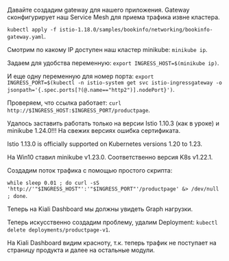 Давайте создадим gateway для нашего приложения. Gateway сконфигурирует наш Service Mesh для приема трафика извне кластера.

`kubectl apply -f istio-1.18.0/samples/bookinfo/networking/bookinfo-gateway.yaml`.

Смотрим по какому IP доступен наш кластер minikube: `minikube ip`.

Задаем для удобства переменную: `export INGRESS_HOST=$(minikube ip)`.

И еще одну переменную для номер порта: `export INGRESS_PORT=$(kubectl -n istio-system get svc istio-ingressgateway -o jsonpath='{.spec.ports[?(@.name=="http2")].nodePort}')`.

Проверяем, что ссылка работает: `curl http://$INGRESS_HOST:$INGRESS_PORT/productpage`.

Удалось заставить работать только на версии Istio 1.10.3 (как в уроке) и minikube 1.24.0!!! На свежих версиях ошибка сертификата.

Istio 1.13.0 is officially supported on Kubernetes versions 1.20 to 1.23.

На Win10 ставил minikube v1.23.0. Соответственно версия K8s v1.22.1. 

Создадим поток трафика с помощью простого скрипта:

`while sleep 0.01 ; do curl -sS 'http://'"$INGRESS_HOST"':'"$INGRESS_PORT"'/productpage' &> /dev/null ; done`.

Теперь на Kiali Dashboard мы должны увидеть Graph нагрузки.

Теперь искусственно создадим проблему, удалим Deployment: `kubectl delete deployments/productpage-v1`.

На Kiali Dashboard видим красноту, т.к. теперь трафик не поступает на страницу продукта и далее на остальные модули.